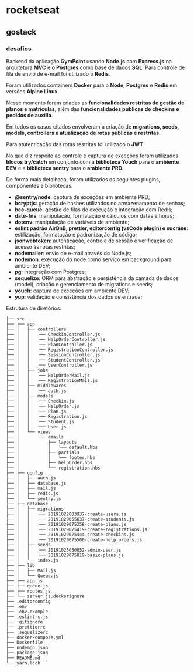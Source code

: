 # rocketseat
## gostack
### desafios
Backend da aplicação <strong>GymPoint</strong> usando <strong>Node.js</strong> com <strong>Express.js</strong> na arquitetura <strong>MVC</strong> e o <strong>Postgres</strong> como base de dados <strong>SQL</strong>. 
Para controle de fila de envio de e-mail foi utilizado o <strong>Redis</strong>.

Foram utilizados containers <strong>Docker</strong> para o <strong>Node</strong>, <strong>Postgres</strong> e <strong>Redis</strong> em versões <strong>Alpine Linux</strong>.

Nesse momento foram criadas as <strong>funcionalidades restritas de gestão de planos e matrículas</strong>, além das <strong>funcionalidades públicas de checkins e pedidos de auxílio</strong>. 

Em todos os casos citados envolveram a criação de <strong>migrations, seeds, models, controllers e atualização de rotas públicas e restritas</strong>.

Para atutenticação das rotas restritas foi utilizado o <strong>JWT</strong>.

No que diz respeito ao controle e captura de exceções foram utilizados <strong>blocos try/catch</strong> em conjunto com a <strong>biblioteca Youch</strong> para o <strong>ambiente DEV</strong> e a <strong>biblioteca sentry</strong> para o <strong>ambiente PRD</strong>.

De forma mais detalhada, foram utilizados os seguintes plugins, componentes e bibliotecas:
- <strong>@sentry/node</strong>: captura de exceções em ambiente PRD;
- <strong>bcryptjs</strong>: geração de hashes utilizados no armazenamento de senhas;
- <strong>bee-queue</strong>: gestão de filas de execução e integração com Redis;
- <strong>date-fns</strong>: manipulação, formatação e cálculos com datas e horas;
- <strong>dotenv</strong>: manipulação de variáveis de ambiente;
- <strong>eslint padrão AirBnB, prettier, editorconfig (vsCode plugin) e sucrase</strong>: estilização, formatação e padronização de código;
- <strong>jsonwebtoken</strong>: autenticação, controle de sessão e verificação de acesso às rotas restritas;
- <strong>nodemailer</strong>: envio de e-mail através do Node.js;
- <strong>nodemon</strong>: execução do node como serviço em background para ambiente DEV;
- <strong>pg</strong>: integração com Postgres;
- <strong>sequelize</strong>: ORM para abstração e persistência da camada de dados (model), criação e gerenciamento de migrations e seeds;
- <strong>youch</strong>: captura de exceções em ambiente DEV;
- <strong>yup</strong>: validação e consistência dos dados de entrada;


Estrutura de diretórios:
```
├── src
├── ├── app
├── │   ├── controllers
├── │   │   ├── CheckinController.js
├── │   │   ├── HelpOrderController.js
├── │   │   ├── PlanController.js
├── │   │   ├── RegistrationController.js
├── │   │   ├── SessionController.js
├── │   │   ├── StudentController.js
├── │   │   └── UserController.js
├── │   ├── jobs
├── │   │   ├── HelpOrderMail.js
├── │   │   └── RegistrationMail.js
├── │   ├── middlewares
├── │   │   └── auth.js
├── │   ├── models
├── │   │   ├── Checkin.js
├── │   │   ├── HelpOrder.js
├── │   │   ├── Plan.js
├── │   │   ├── Registration.js
├── │   │   ├── Student.js
├── │   │   └── User.js
├── │   └── views
├── │       └── emails
├── │           ├── layouts
├── │           │   └── default.hbs
├── │           ├── partials
├── │           │   └── footer.hbs
├── │           ├── helpOrder.hbs
├── │           └── registration.hbs
├── ├── config
├── │   ├── auth.js
├── │   ├── database.js
├── │   ├── mail.js
├── │   ├── redis.js
├── │   └── sentry.js
├── ├── database
├── │   ├── migrations
├── │   │   ├── 20191022083937-create-users.js
├── │   │   ├── 20191029055637-create-students.js
├── │   │   ├── 20191029075358-create-plans.js
├── │   │   ├── 20191029075419-create-registrations.js
├── │   │   ├── 20191029075444-create-checkins.js
├── │   │   └── 20191029075500-create-help_orders.js
├── │   ├── seeds
├── │   │   ├── 20191025050052-admin-user.js
├── │   │   └── 20191029075819-basic-plans.js
├── │   └── index.js
├── ├── lib
├── │   ├── Mail.js
├── │   └── Queue.js
├── ├── app.js
├── ├── queue.js
├── ├── routes.js
├── └── server.js.dockerignore
├── .editorconfig
├── .env
├── .env.example
├── .eslintrc.js
├── .gitignore
├── .prettierrc
├── .sequelizerc
├── docker-compose.yml
├── Dockerfile
├── nodemon.json
├── package.json
├── README.md
└── yarn.lock```

